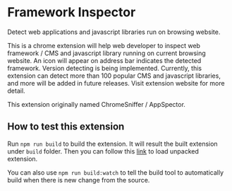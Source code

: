 # Framework Inspector

Detect web applications and javascript libraries run on browsing website.

This is a chrome extension will help web developer to inspect web framework / CMS and javascript library running on current browsing website. An icon will appear on address bar indicates the detected framework. Version detecting is being implemented.
Currently, this extension can detect more than 100 popular CMS and javascript libraries, and more will be added in future releases. Visit extension website for more detail.

This extension originally named ChromeSniffer / AppSpector.

## How to test this extension

Run `npm run build` to build the extension. It will result the built extension under `build` folder. Then you can follow this [link](https://developer.chrome.com/extensions/getstarted#unpacked) to load unpacked extension.

You can also use `npm run build:watch` to tell the build tool to automatically build when there is new change from the source.
